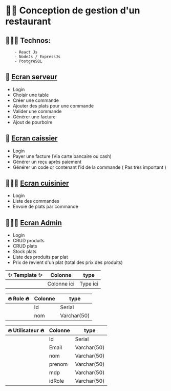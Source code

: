# 🧑‍🔧 Conception de gestion d'un restaurant
## 👨🏽‍💻 Technos: 
```
    - React Js
    - NodeJs / ExpressJs
    - PostgreSQL
```
## 🍝 <ins> Ecran serveur </ins>
- Login
- Choisir une table
- Créer une commande
- Ajouter des plats pour une commande
- Valider une commande
- Générer une facture
- Ajout de pourboire

## 🤑 <ins> Ecran caissier </ins>
- Login
- Payer une facture (Via carte bancaire ou cash)
- Générer un reçu après paiement
- Générer un code qr contenant l'id de la commande ( Pas très important )

## 👩🏾‍🍳 <ins> Ecran cuisinier </ins>
- Login
- Liste des commandes
- Envoie de plats par commande

## 👨🏾‍🏫 <ins> Ecran Admin </ins>
- Login
- CRUD produits
- CRUD plats
- Stock plats
- Liste des produits par plat
- Prix de revient d'un plat (total des prix des produits)

<table>
    <thead>
        <th>✨ Template ✨</th>
        <th>Colonne</th>
        <th>type </th>
    </thead>
    <tbody>
        <tr>
            <td>
            </td>
            <td>
                Colonne ici
            </td>
            <td>
                Type ici
            </td>
        </tr>
    </tbody>
</table>
<table>
    <thead>
        <th>🔥 Role 🔥</th>
        <th>Colonne</th>
        <th>type </th>
    </thead>
    <tbody>
        <tr>
            <td>
            </td>
            <td>
                Id
            </td>
            <td>
                Serial
            </td>
        </tr>
        <tr>
            <td>
            </td>
            <td>
                nom
            </td>
            <td>
                Varchar(50)
            </td>
        </tr>
    </tbody>
</table>
<table>
    <thead>
        <th>🔥 Utilisateur 🔥</th>
        <th>Colonne</th>
        <th>type </th>
    </thead>
    <tbody>
        <tr>
            <td>
            </td>
            <td>
                Id
            </td>
            <td>
                Serial
            </td>
        </tr>
        <tr>
            <td>
            </td>
            <td>
                Email
            </td>
            <td>
                Varchar(50)
            </td>
        </tr>
        <tr>
            <td>
            </td>
            <td>
                nom
            </td>
            <td>
                Varchar(50)
            </td>
        </tr>
        <tr>
            <td>
            </td>
            <td>
                prenom
            </td>
            <td>
                Varchar(50)
            </td>
        </tr>
        <tr>
            <td>
            </td>
            <td>
                mdp
            </td>
            <td>
                Varchar(50)
            </td>
        </tr>
        <tr>
            <td>
            </td>
            <td>
                idRole
            </td>
            <td>
                Varchar(50)
            </td>
        </tr>
    </tbody>
</table>